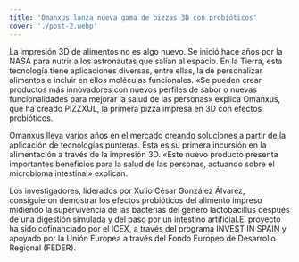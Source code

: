 ```yaml
---
title: 'Omanxus lanza nueva gama de pizzas 3D con probióticos'
cover: './post-2.webp'
---
```


La impresión 3D de alimentos no es algo nuevo. Se inició hace años por la NASA para nutrir a los astronautas que salían al espacio. En la Tierra, esta tecnología tiene aplicaciones diversas, entre ellas, la de personalizar alimentos e incluir en ellos moléculas funcionales. «Se pueden crear productos más innovadores con nuevos perfiles de sabor o nuevas funcionalidades para mejorar la salud de las personas» explica Omanxus, que ha creado PIZZXUL, la primera pizza impresa en 3D con efectos probióticos.

Omanxus lleva varios años en el mercado creando soluciones a partir de la aplicación de tecnologías punteras. Esta es su primera incursión en la alimentación a través de la impresión 3D. «Este nuevo producto presenta importantes beneficios para la salud de las personas, actuando sobre el microbioma intestinal» explican.

Los investigadores, liderados por Xulio César González Álvarez, consiguieron demostrar los efectos probióticos del alimento impreso midiendo la supervivencia de las bacterias del género lactobacillus después de una digestión simulada y del paso por un intestino artificial.El proyecto ha sido cofinanciado por el ICEX, a través del programa INVEST IN SPAIN y apoyado por la Unión Europea a través del Fondo Europeo de Desarrollo Regional (FEDER).
